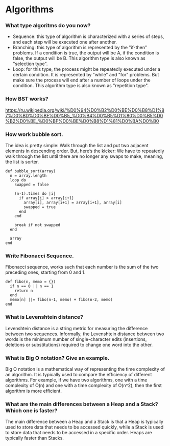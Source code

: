 # Algorithms

### What type algoritms do you now?
- Sequence: this type of algorithm is characterized with a series of steps, and each step will be executed one after another.
- Branching: this type of algorithm is represented by the "if-then" problems. If a condition is true, the output will be A, if the condition is false, the output will be B. This algorithm type is also known as "selection type".
- Loop: for this type, the process might be repeatedly executed under a certain condition. It is represented by "while" and "for" problems. But make sure the process will end after a number of loops under the condition. This algorithm type is also known as "repetition type".


### How BST works?
https://ru.wikipedia.org/wiki/%D0%94%D0%B2%D0%BE%D0%B8%D1%87%D0%BD%D0%BE%D0%B5_%D0%B4%D0%B5%D1%80%D0%B5%D0%B2%D0%BE_%D0%BF%D0%BE%D0%B8%D1%81%D0%BA%D0%B0

### How work bubble sort.
The idea is pretty simple: Walk through the list and put two adjacent elements in descending order. But, here’s the kicker: We have to repeatedly walk through the list until there are no longer any swaps to make, meaning, the list is sorter.
```
def bubble_sort(array)
  n = array.length
  loop do
    swapped = false

    (n-1).times do |i|
      if array[i] > array[i+1]
        array[i], array[i+1] = array[i+1], array[i]
        swapped = true
      end
    end

    break if not swapped
  end

  array
end
```

### Write Fibonacci Sequence.
Fibonacci sequence, works such that each number is the sum of the two preceding ones, starting from 0 and 1.
```
def fibo(n, memo = {})
  if n == 0 || n == 1
    return n
  end
  memo[n] ||= fibo(n-1, memo) + fibo(n-2, memo)
end
```

### What is Levenshtein distance?
Levenshtein distance is a string metric for measuring the difference between two sequences. 
Informally, the Levenshtein distance between two words is the minimum number of single-character edits (insertions, deletions or substitutions) required to change one word into the other.

### What is Big O notation? Give an example.
Big O notation is a mathematical way of representing the time complexity of an algorithm. It is typically used to compare the efficiency of different algorithms. For example, if we have two algorithms, one with a time complexity of O(n) and one with a time complexity of O(n^2), then the first algorithm is more efficient.

### What are the main differences between a Heap and a Stack? Which one is faster?
The main difference between a Heap and a Stack is that a Heap is typically used to store data that needs to be accessed quickly, while a Stack is used to store data that needs to be accessed in a specific order. Heaps are typically faster than Stacks.

